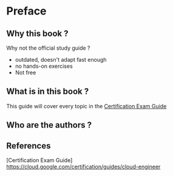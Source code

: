 # Preface



## Why this book ?

Why not the official study guide ?

* outdated, doesn't adapt fast enough
* no hands-on exercises
* Not free

## What is in this book ?

This guide will cover every topic in the [Certification Exam Guide](#guide) 



## Who are the authors ?



## References

[<a name="guide">Certification Exam Guide</a>]  https://cloud.google.com/certification/guides/cloud-engineer

